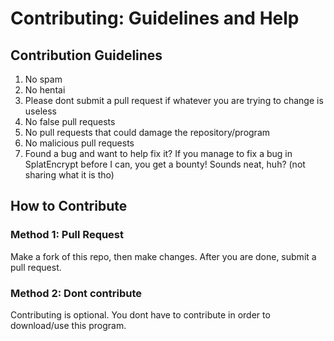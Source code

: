 # Contributing: Guidelines and Help

## Contribution Guidelines
1. No spam
2. No hentai
3. Please dont submit a pull request if whatever you are trying to change is useless
4. No false pull requests
5. No pull requests that could damage the repository/program
6. No malicious pull requests
7. Found a bug and want to help fix it? If you manage to fix a bug in SplatEncrypt before I can, you get a bounty! Sounds neat, huh? (not sharing what it is tho)

## How to Contribute
### Method 1: Pull Request
Make a fork of this repo, then make changes. After you are done, submit a pull request.

### Method 2: Dont contribute
Contributing is optional. You dont have to contribute in order to download/use this program.
